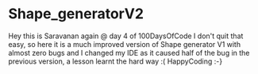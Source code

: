 # Shape_generatorV2
Hey this is Saravanan again @ day 4 of 100DaysOfCode
I don't quit that easy, so here it is a much improved version of Shape generator V1 with almost zero bugs and I changed my IDE as it caused half of the bug in the previous version, a lesson learnt the hard way :(
HappyCoding :-}
